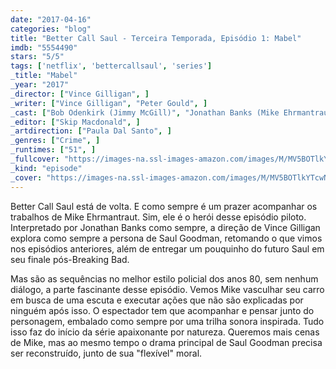 ```yaml
---
date: "2017-04-16"
categories: "blog"
title: "Better Call Saul - Terceira Temporada, Episódio 1: Mabel"
imdb: "5554490"
stars: "5/5"
tags: ['netflix', 'bettercallsaul', 'series']
_title: "Mabel"
_year: "2017"
_director: ["Vince Gilligan", ]
_writer: ["Vince Gilligan", "Peter Gould", ]
_cast: ["Bob Odenkirk (Jimmy McGill)", "Jonathan Banks (Mike Ehrmantraut)", "Rhea Seehorn (Kim Wexler)", "Patrick Fabian (Howard Hamlin)", "Michael Mando (Nacho Varga)", "Michael McKean (Chuck McGill)", "Cara Pifko (Paige Novick)", "Brendan Fehr (Captain Bauer)", "Joe DeRosa (Veterinarian)", ]
_editor: ["Skip Macdonald", ]
_artdirection: ["Paula Dal Santo", ]
_genres: ["Crime", ]
_runtimes: ["51", ]
_fullcover: "https://images-na.ssl-images-amazon.com/images/M/MV5BOTlkYTcwNWEtY2VhYi00OWE0LTgxMWYtYTJkMGVjMDc3OTc3XkEyXkFqcGdeQXVyNjc5Mjg0NjU@.jpg"
_kind: "episode"
_cover: "https://images-na.ssl-images-amazon.com/images/M/MV5BOTlkYTcwNWEtY2VhYi00OWE0LTgxMWYtYTJkMGVjMDc3OTc3XkEyXkFqcGdeQXVyNjc5Mjg0NjU@._V1._SX100_SY67_.jpg"
---
```

Better Call Saul está de volta. E como sempre é um prazer acompanhar os trabalhos de Mike Ehrmantraut. Sim, ele é o herói desse episódio piloto. Interpretado por Jonathan Banks como sempre, a direção de Vince Gilligan explora como sempre a persona de Saul Goodman, retomando o que vimos nos episódios anteriores, além de entregar um pouquinho do futuro Saul em seu finale pós-Breaking Bad.

Mas são as sequências no melhor estilo policial dos anos 80, sem nenhum diálogo, a parte fascinante desse episódio. Vemos Mike vasculhar seu carro em busca de uma escuta e executar ações que não são explicadas por ninguém após isso. O espectador tem que acompanhar e pensar junto do personagem, embalado como sempre por uma trilha sonora inspirada. Tudo isso faz do início da série apaixonante por natureza. Queremos mais cenas de Mike, mas ao mesmo tempo o drama principal de Saul Goodman precisa ser reconstruído, junto de sua "flexível" moral.
